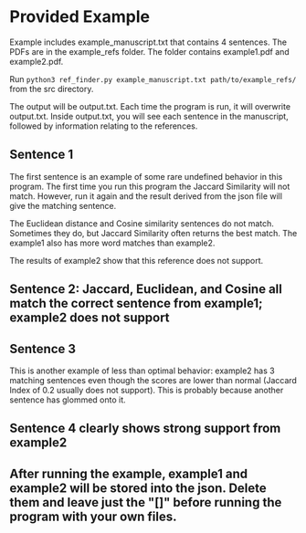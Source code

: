 # Provided Example

Example includes example_manuscript.txt that contains 4 sentences. The PDFs are in the example_refs folder. The folder contains example1.pdf and example2.pdf.

Run `python3 ref_finder.py example_manuscript.txt path/to/example_refs/` from the src directory.

The output will be output.txt. Each time the program is run, it will overwrite output.txt. Inside output.txt, you will see each sentence in the manuscript, followed by information relating to the references.

## Sentence 1

The first sentence is an example of some rare undefined behavior in this program. The first time you run this program the Jaccard Similarity will not match. However, run it again and the result derived from the json file will give the matching sentence.

The Euclidean distance and Cosine similarity sentences do not match. Sometimes they do, but Jaccard Similarity often returns the best match. The example1 also has more word matches than example2.

The results of example2 show that this reference does not support.

## Sentence 2: Jaccard, Euclidean, and Cosine all match the correct sentence from example1; example2 does not support

## Sentence 3

This is another example of less than optimal behavior: example2 has 3 matching sentences even though the scores are lower than normal (Jaccard Index of 0.2 usually does not support). This is probably because another sentence has glommed onto it.

## Sentence 4 clearly shows strong support from example2

## After running the example, example1 and example2 will be stored into the json. Delete them and leave just the "[]" before running the program with your own files.

